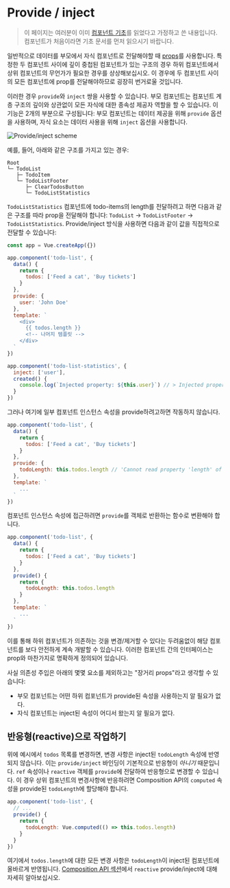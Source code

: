 # Provide / inject

> 이 페이지는 여러분이 이미 [컴포넌트 기초](component-basics.md)를 읽었다고 가정하고 쓴 내용입니다. 컴포넌트가 처음이라면 기초 문서를 먼저 읽으시기 바랍니다.

일반적으로 데이터를 부모에서 자식 컴포넌트로 전달해야할 때 [props](component-props.md)를 사용합니다. 특정한 두 컴포넌트 사이에 깊이 중첩된 컴포넌트가 있는 구조의 경우 하위 컴포넌트에서 상위 컴포넌트의 무언가가 필요한 경우를 상상해보십시오. 이 경우에 두 컴포넌트 사이의 모든 컴포넌트에 prop를 전달해야하므로 굉장히 번거로울 것입니다.

이러한 경우 `provide`와 `inject` 쌍을 사용할 수 있습니다. 부모 컴포넌트는 컴포넌트 계층 구조의 깊이와 상관없이 모든 자식에 대한 종속성 제공자 역할을 할 수 있습니다. 이 기능은 2개의 부분으로 구성됩니다: 부모 컴포넌트는 데이터 제공을 위해 `provide` 옵션을 사용하며, 자식 요소는 데이터 사용을 위해 `inject` 옵션을 사용합니다.

![Provide/inject scheme](https://github.com/narusas/docs-next/blob/master/images/components_provide.png?raw=true)

예를, 들어, 아래와 같은 구조를 가지고 있는 경우:

```
Root
└─ TodoList
   ├─ TodoItem
   └─ TodoListFooter
      ├─ ClearTodosButton
      └─ TodoListStatistics
```

`TodoListStatistics` 컴포넌트에 todo-items의 length를 전달하려고 하면 다음과 같은 구조를 따라 prop을 전달해야 합니다: `TodoList` -> `TodoListFooter` -> `TodoListStatistics`. Provide/inject 방식을 사용하면 다음과 같이 값을 직접적으로 전달할 수 있습니다:

```js
const app = Vue.createApp({})

app.component('todo-list', {
  data() {
    return {
      todos: ['Feed a cat', 'Buy tickets']
    }
  },
  provide: {
    user: 'John Doe'
  },
  template: `
    <div>
      {{ todos.length }}
      <!-- 나머지 템플릿 -->
    </div>
  `
})

app.component('todo-list-statistics', {
  inject: ['user'],
  created() {
    console.log(`Injected property: ${this.user}`) // > Injected property: John Doe
  }
})
```

그러나 여기에 일부 컴포넌트 인스턴스 속성을 provide하려고하면 작동하지 않습니다.

```js
app.component('todo-list', {
  data() {
    return {
      todos: ['Feed a cat', 'Buy tickets']
    }
  },
  provide: {
    todoLength: this.todos.length // 'Cannot read property 'length' of undefined`라는 오류가 발생합니다.
  },
  template: `
    ...
  `
})
```

컴포넌트 인스턴스 속성에 접근하려면 `provide`를 객체로 반환하는 함수로 변환해야 합니다.

```js
app.component('todo-list', {
  data() {
    return {
      todos: ['Feed a cat', 'Buy tickets']
    }
  },
  provide() {
    return {
      todoLength: this.todos.length
    }
  },
  template: `
    ...
  `
})
```

이를 통해 하위 컴포넌트가 의존하는 것을 변경/제거할 수 있다는 두려움없이 해당 컴포넌트를 보다 안전하게 계속 개발할 수 있습니다. 이러한 컴포넌트 간의 인터페이스는 prop와 마찬가지로 명확하게 정의되어 있습니다.

사실 의존성 주입은 아래의 몇몇 요소를 제외하고는 "장거리 props"라고 생각할 수 있습니다:

- 부모 컴포넌트는 어떤 하위 컴포넌트가 provide된 속성을 사용하는지 알 필요가 없다.
- 자식 컴포넌트는 inject된 속성이 어디서 왔는지 알 필요가 없다.

## 반응형(reactive)으로 작업하기

위에 예시에서 `todos` 목록를 변경하면, 변경 사항은 inject된 `todoLength` 속성에 반영되지 않습니다. 이는 `provide/inject` 바인딩이 기본적으로 반응형이 *아니기* 때문입니다. `ref` 속성이나 `reactive` 객체를 `provide`에 전달하여 반응형으로 변경할 수 있습니다. 이 경우 상위 컴포넌트의 변경사항에 반응하려면 Composition API의 `computed` 속성을 provide된 `todoLength`에 할당해야 합니다.

```js
app.component('todo-list', {
  // ...
  provide() {
    return {
      todoLength: Vue.computed(() => this.todos.length)
    }
  }
})
```

여기에서 `todos.length`에 대한 모든 변경 사항은 `todoLength`이 inject된 컴포넌트에 올바르게 반영됩니다. [Composition API 섹션](composition-api-provide-inject.html#injection-reactivity)에서 `reactive` provide/inject에 대해 자세히 알아보십시오.
